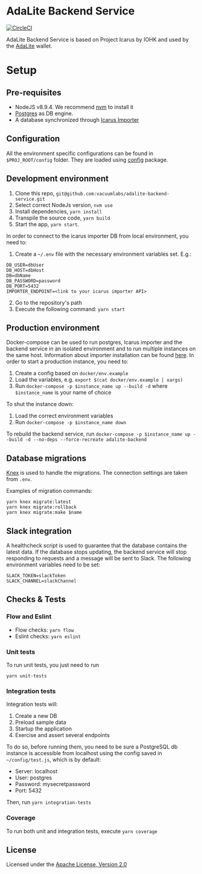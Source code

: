 # AdaLite Backend Service

[![CircleCI](https://circleci.com/gh/vacuumlabs/adalite-backend-service.svg?style=svg)](https://circleci.com/gh/vacuumlabs/adalite-backend-service)

AdaLite Backend Service is based on Project Icarus by IOHK and used by the [AdaLite](https://github.com/vacuumlabs/adalite) wallet.

# Setup

## Pre-requisites

* NodeJS v8.9.4. We recommend [nvm](https://github.com/creationix/nvm) to install it
* [Postgres](https://www.postgresql.org/) as DB engine.
* A database synchronized through [Icarus Importer](https://github.com/Emurgo/project-icarus-importer)

## Configuration

All the environment specific configurations can be found in `$PROJ_ROOT/config` folder.
They are loaded using [config](https://www.npmjs.com/package/config) package.

## Development environment

1.  Clone this repo, `git@github.com:vacuumlabs/adalite-backend-service.git`
2.  Select correct NodeJs version, `nvm use`
3.  Install dependencies, `yarn install`
4.  Transpile the source code, `yarn build`
5.  Start the app, `yarn start`.

In order to connect to the icarus importer DB from local environment, you need to:

1.  Create a `~/.env` file with the necessary environment variables set. E.g.:

```
DB_USER=dbUser
DB_HOST=dbHost
DB=dbName
DB_PASSWORD=password
DB_PORT=5432
IMPORTER_ENDPOINT=<link to your icarus importer API>
```
2.  Go to the repository's path
3.  Execute the following command: `yarn start`

## Production environment
Docker-compose can be used to run postgres, Icarus importer and the backend service in an isolated environment and to run multiple instances on the same host. Information about importer installation can be found [here](https://github.com/input-output-hk/project-icarus-importer/blob/icarus-master/blockchain-importer/README.md).
In order to start a production instance, you need to:

1. Create a config based on `docker/env.example`
2. Load the variables, e.g. `export $(cat docker/env.example | xargs)`
3. Run `docker-compose -p $instance_name up --build -d` where `$instance_name` is your name of choice

To shut the instance down:

1. Load the correct environment variables
2. Run `docker-compose -p $instance_name down`

To rebuild the backend service, run `docker-compose -p $instance_name up --build -d --no-deps --force-recreate adalite-backend`

## Database migrations

[Knex](https://knexjs.org/#Migrations) is used to handle the migrations. The connection settings are taken from `.env`.

Examples of migration commands:
```
yarn knex migrate:latest
yarn knex migrate:rollback
yarn knex migrate:make $name
```

## Slack integration

A healthcheck script is used to guarantee that the database contains the latest data. If the database stops updating, the backend service will stop responding to requests and a message will be sent to Slack. The following environment variables need to be set:
```
SLACK_TOKEN=slackToken
SLACK_CHANNEL=slackChannel
```

## Checks & Tests

### Flow and Eslint

* Flow checks: `yarn flow`
* Eslint checks: `yarn eslint`

### Unit tests

To run unit tests, you just need to run

`yarn unit-tests`

### Integration tests

Integration tests will:

1. Create a new DB
2. Preload sample data
3. Startup the application
4. Exercise and assert several endpoints

To do so, before running them, you need to be sure a PostgreSQL db instance is accessible from localhost
using the config saved in `~/config/test.js`, which is by default:

* Server: localhost
* User: postgres
* Password: mysecretpassword
* Port: 5432

Then, run `yarn integration-tests`

### Coverage

To run both unit and integration tests, execute `yarn coverage`

## License

Licensed under the [Apache License, Version 2.0](LICENSE.md)

